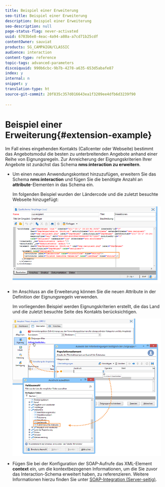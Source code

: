 ```yaml
---
title: Beispiel einer Erweiterung
seo-title: Beispiel einer Erweiterung
description: Beispiel einer Erweiterung
seo-description: null
page-status-flag: never-activated
uuid: 6703b6e8-4eac-4a94-a80a-a7cd71b25cdf
contentOwner: sauviat
products: SG_CAMPAIGN/CLASSIC
audience: interaction
content-type: reference
topic-tags: advanced-parameters
discoiquuid: 990b6cbc-9b7b-4278-a635-653d5abafe87
index: y
internal: n
snippet: y
translation-type: ht
source-git-commit: 20f835c357d016643ea1f3209ee4dfb6d3239f90

---
```



# Beispiel einer Erweiterung{#extension-example}

Im Fall eines eingehenden Kontakts (Callcenter oder Webseite) bestimmt das Angebotsmodul die besten zu unterbreitenden Angebote anhand einer Reihe von Eignungsregeln. Zur Anreicherung der Eignungskriterien Ihrer Angebote ist zunächst das Schema **nms:interaction zu erweitern**.

* Um einen neuen Anwendungskontext hinzuzufügen, erweitern Sie das Schema **nms:interaction** und fügen Sie die benötigte Anzahl an **attribute**-Elementen in das Schema ein.

   Im folgenden Beispiel wurden der Ländercode und die zuletzt besuchte Webseite hinzugefügt:

   ![](assets/s_ncs_configuration_offer_schemas.png)

* Im Anschluss an die Erweiterung können Sie die neuen Attribute in der Definition der Eignungsregeln verwenden.

   Im vorliegenden Beispiel werden Eignungskriterien erstellt, die das Land und die zuletzt besuchte Seite des Kontakts berücksichtigen.

   ![](assets/s_ncs_configuration_offer_context.png)

* Fügen Sie bei der Konfiguration der SOAP-Aufrufe das XML-Element **context** ein, um die kontextbezogenen Informationen, um die Sie zuvor das Interaction-Schema erweitert haben, zu referenzieren. Weitere Informationen hierzu finden Sie unter [SOAP-Integration (Server-seitig)](../../interaction/using/integration-via-soap--server-side-.md).


